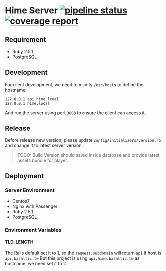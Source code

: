 Hime Server [![pipeline status](https://git.frost.tw/BasalticStudio/Hime/hime-server/badges/master/pipeline.svg)](https://git.frost.tw/BasalticStudio/Hime/hime-server/commits/master) [![coverage report](https://git.frost.tw/BasalticStudio/Hime/hime-server/badges/master/coverage.svg)](https://git.frost.tw/BasalticStudio/Hime/hime-server/commits/master)
===

## Requirement

* Ruby 2.5.1
* PostgreSQL

## Development

For client development, we need to modify `/etc/hosts` to define the hostname.

```
127.0.0.1 api.hime.lcoal
127.0.0.1 hime.local
```

And run the server using port `3000` to ensure the client can access it.

## Release

Before release new version, please update `config/initializers/version.rb` and change it to latest server version.

> TODO: Build Version should saved inside database and provide latest assets bundle for player.

## Deployment

### Server Environment

* Centos7
* Nginx with Passenger
* Ruby 2.5.1
* PostgreSQL

### Environment Variables

#### TLD_LENGTH

The Rails default set it to 1, so the `request.subdomain` will return `api` if host is `api.basaltic.tw`
But this project is using `api.hime.basaltic.tw` as hostname, we need set it to 2.
